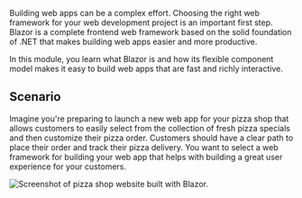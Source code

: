 Building web apps can be a complex effort. Choosing the right web framework for your web development project is an important first step. Blazor is a complete frontend web framework based on the solid foundation of .NET that makes building web apps easier and more productive.

In this module, you learn what Blazor is and how its flexible component model makes it easy to build web apps that are fast and richly interactive.

## Scenario

Imagine you're preparing to launch a new web app for your pizza shop that allows customers to easily select from the collection of fresh pizza specials and then customize their pizza order. Customers should have a clear path to place their order and track their pizza delivery. You want to select a web framework for building your web app that helps with building a great user experience for your customers.

![Screenshot of pizza shop website built with Blazor.](../media/pizza-shop.png)
